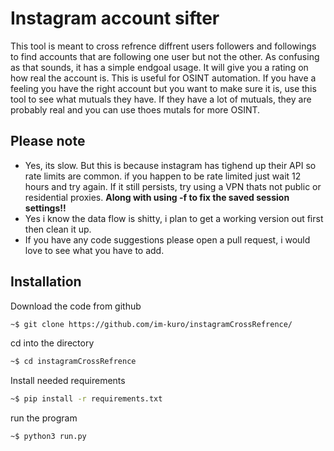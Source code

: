 # Instagram account sifter

This tool is meant to cross refrence diffrent users followers and followings to find accounts 
that are following one user but not the other. As confusing as that sounds, it has a simple 
endgoal usage. It will give you a rating on how real the account is. This is useful for OSINT
automation. If you have a feeling you have the right account but you want to make sure it is,
use this tool to see what mutuals they have. If they have a lot of mutuals, they are probably 
real and you can use thoes mutals for more OSINT.


## Please note
- Yes, its slow. But this is because instagram has tighend up their API so rate limits are common. if you happen to be rate limited just wait 12 hours and try again. If it still persists, try using a VPN thats not public or residential proxies. **Along with using -f to fix the saved session settings!!**
- Yes i know the data flow is shitty, i plan to get a working version out first then clean it up.
- If you have any code suggestions please open a pull request, i would love to see what you have to add.

## Installation
Download the code from github
```bash
~$ git clone https://github.com/im-kuro/instagramCrossRefrence/
```

cd into the directory
```bash
~$ cd instagramCrossRefrence
```

Install needed requirements
```bash
~$ pip install -r requirements.txt
```

run the program
```bash
~$ python3 run.py
```
